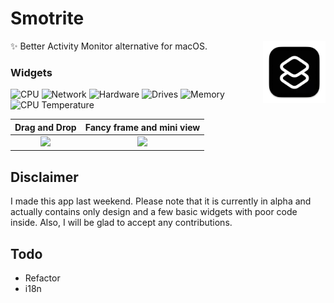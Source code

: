 # Smotrite
<img src="https://raw.githubusercontent.com/Lukentui/smotrite-app/main/etc/icons/256x256x32.png" width="100" height="100" align="right" />
✨ Better Activity Monitor alternative for macOS.

### Widgets

![CPU](https://img.shields.io/static/v1.svg?label=%F0%9F%91%BE&message=CPU%20&color=b574c4&labelColor=b574c4)
![Network](https://img.shields.io/static/v1.svg?label=%F0%9F%9B%9C&message=Hardware%20&color=457fe7&labelColor=457fe7)
![Hardware](https://img.shields.io/static/v1.svg?label=%F0%9F%94%A9&message=Hardware%20&color=eee&labelColor=eee)
![Drives](https://img.shields.io/static/v1.svg?label=%F0%9F%92%BE&message=Drives%20&color=353535&labelColor=353535)
![Memory](https://img.shields.io/static/v1.svg?label=%F0%9F%92%A8&message=Memory%20&color=5b82af&labelColor=5b82af)
![CPU Temperature](https://img.shields.io/static/v1.svg?label=%F0%9F%8C%A1%EF%B8%8F&message=CPU%20Temperature%20&color=b574c4&labelColor=b574c4)


  

Drag and Drop             |  Fancy frame and mini view
:-------------------------:|:-------------------------:
![](https://i.imgur.com/HvRNXaX.gif)  |  ![](https://i.imgur.com/hgiYplS.png)

## Disclaimer
I made this app last weekend. Please note that it is currently in alpha and actually contains only design and a few basic widgets with poor code inside. Also, I will be glad to accept any contributions.

## Todo
- Refactor
- i18n

